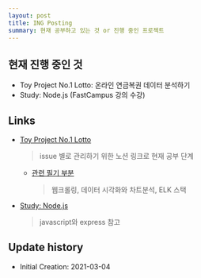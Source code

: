 ```yaml
---
layout: post
title: ING Posting
summary: 현재 공부하고 있는 것 or 진행 중인 프로젝트
---
```


## 현재 진행 중인 것

- Toy Project No.1 Lotto: 온라인 연금복권 데이터 분석하기
- Study: Node.js (FastCampus 강의 수강)


## Links
- [Toy Project No.1 Lotto](https://www.notion.so/e052bf7cb97346f6a9c54246abd9ddcd?v=87f68600d143442fb3914cc5dd8257dc)
  > issue 별로 관리하기 위한 노션 링크로 현재 공부 단계
  - [관련 필기 부분](https://www.notion.so/e01cce4757cf4deb99370a409f3d184b?v=7a363f4ce7f34df1bfa6d51eb2a50f51)
    > 웹크롤링, 데이터 시각화와 차트분석, ELK 스택
- [Study: Node.js](https://www.notion.so/e01cce4757cf4deb99370a409f3d184b?v=7a363f4ce7f34df1bfa6d51eb2a50f51)
  > javascript와 express 참고


## Update history
- Initial Creation: 2021-03-04